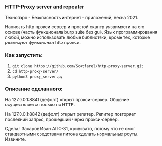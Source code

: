 ### HTTP-Proxy server and repeater
Технопарк - Безопасность интернет - приложений, весна 2021.

Написать http прокси сервер и простой сканер уязвимости на его основе (часть функционала burp suite без gui).
Язык программирования любой, можно использовать любые библиотеки, кроме тех, которые реализуют функционал http прокси.

### Как запустить:
1. `git clone https://github.com/Scotfarel/http-proxy-server.git`
2. `cd http-proxy-server/`
3. `python3 proxy_server.py`

### Описание сделанного:
На 127.0.0.1:8841 (дефолт) открыт прокси-сервер. Общение осуществляется только по HTTP.

На 127.0.0.1:8842 (дефолт) открыт репитер. Репитер повторяет последний запрос, прошедший через прокси-сервер.

Сделал Захаров Иван АПО-31, кривовато, потому что не смог стандартными средствами питона сделать нормальные роуты. Извините. 
